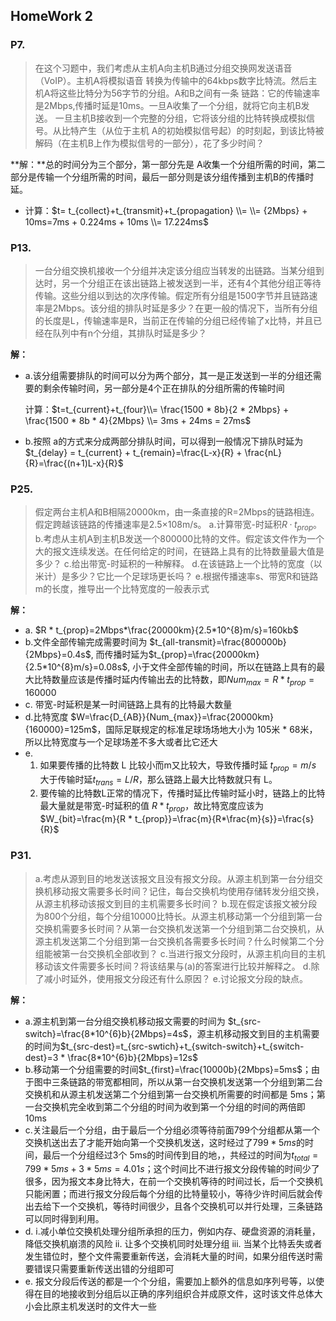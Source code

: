 ## HomeWork 2

### P7.
> 	在这个习题中，我们考虑从主机A向主机B通过分组交换网发送语音（VoIP）。主机A将模拟语音 转换为传输中的64kbps数字比特流。然后主机A将这些比特分为56字节的分组。A和B之间有一条 链路：它的传输速率是2Mbps,传播时延是10ms。一旦A收集了一个分组，就将它向主机B发送。 一旦主机B接收到一个完整的分组，它将该分组的比特转换成模拟信号。从比特产生（从位于主机 A的初始模拟信号起）的时刻起，到该比特被解码（在主机B上作为模拟信号的一部分），花了多少时间？

**解：**总的时间分为三个部分，第一部分先是 A收集一个分组所需的时间，第二部分是传输一个分组所需的时间，最后一部分则是该分组传播到主机B的传播时延。

- 计算：$t= t_{collect}+t_{transmit}+t_{propagation} \\=  \\=   {2Mbps} + 10ms=7ms + 0.224ms + 10ms \\= 17.224ms$


### P13.
> 	一台分组交换机接收一个分组并决定该分组应当转发的出链路。当某分组到达时，另一个分组正在该出链路上被发送到一半，还有4个其他分组正等待传输。这些分组以到达的次序传输。假定所有分组是1500字节并且链路速率是2Mbps。该分组的排队时延是多少？在更一般的情况下，当所有分组的长度是L，传输速率是R，当前正在传输的分组已经传输了x比特，并且已经在队列中有n个分组，其排队时延是多少？

**解：**
- a.该分组需要排队的时间可以分为两个部分，其一是正发送到一半的分组还需要的剩余传输时间，另一部分是4个正在排队的分组所需的传输时间
	
	计算：$t=t_{current}+t_{four}\\= \frac{1500 * 8b}{2 * 2Mbps} + \frac{1500 * 8b * 4}{2Mbps} \\= 3ms + 24ms = 27ms$
- b.按照 a的方式来分成两部分排队时间，可以得到一般情况下排队时延为$t_{delay} = t_{current} + t_{remain}=\frac{L-x}{R} + \frac{nL}{R}=\frac{(n+1)L-x}{R}$

### P25.
>	假定两台主机A和B相隔20000km，由一条直接的R=2Mbps的链路相连。假定跨越该链路的传播速率是2.5×108m/s。
a.计算带宽-时延积$R·t_{prop}$。
b.考虑从主机A到主机B发送一个800000比特的文件。假定该文件作为一个大的报文连续发送。在任何给定的时间，在链路上具有的比特数量最大值是多少？
c.给出带宽-时延积的一种解释。
d.在该链路上一个比特的宽度（以米计）是多少？它比一个足球场更长吗？
e.根据传播速率s、带宽R和链路m的长度，推导出一个比特宽度的一般表示式

**解：**

- a. $R * t_{prop}=2Mbps*\frac{20000km}{2.5*10^{8}m/s}=160kb$
- b.文件全部传输完成需要时间为 $t_{all-transmit}=\frac{800000b}{2Mbps}=0.4s$, 而传播时延为$t_{prop}=\frac{20000km}{2.5*10^{8}m/s}=0.08s$, 小于文件全部传输的时间，所以在链路上具有的最大比特数量应该是传播时延内传输出去的比特数，即$Num_{max}=R * t_{prop}=160000$
- c. 带宽-时延积是某一时间链路上具有的比特最大数量
- d.比特宽度 $W=\frac{D_{AB}}{Num_{max}}=\frac{20000km}{160000}=125m$，国际足联规定的标准足球场场地大小为 105米 * 68米，所以比特宽度与一个足球场差不多大或者比它还大
- e.
	1. 如果要传播的比特数 L 比较小而m又比较大，导致传播时延 $t_{prop}=m/s$ 大于传输时延$t_{trans}=L/R$，那么链路上最大比特数就只有 L。
	2. 要传输的比特数L正常的情况下，传播时延比传输时延小时，链路上的比特最大量就是带宽-时延积的值 $R * t_{prop}$，故比特宽度应该为$W_{bit}=\frac{m}{R * t_{prop}}=\frac{m}{R*\frac{m}{s}}=\frac{s}{R}$

### P31.
>a.考虑从源到目的地发送该报文且没有报文分段。从源主机到第一台分组交换机移动报文需要多长时间？记住，每台交换机均使用存储转发分组交换，从源主机移动该报文到目的主机需要多长时间？
b.现在假定该报文被分段为800个分组，每个分组10000比特长。从源主机移动第一个分组到第一台交换机需要多长时间？从第一台交换机发送第一个分组到第二台交换机，从源主机发送第二个分组到第一台交换机各需要多长时间？什么时候第二个分组能被第一台交换机全部收到？
c.当进行报文分段时，从源主机向目的主机移动该文件需要多长时间？将该结果与(a)的答案进行比较并解释之。
d.除了减小时延外，使用报文分段还有什么原因？
e.讨论报文分段的缺点。

**解：**
- a.源主机到第一台分组交换机移动报文需要的时间为 $t_{src-switch}=\frac{8*10^{6}b}{2Mbps}=4s$，源主机移动报文到目的主机需要的时间为$t_{src-dest}=t_{src-swtich}+t_{switch-switch}+t_{switch-dest}=3 * \frac{8*10^{6}b}{2Mbps}=12s$
- b.移动第一个分组需要的时间$t_{first}=\frac{10000b}{2Mbps}=5ms$；由于图中三条链路的带宽都相同，所以从第一台交换机发送第一个分组到第二台交换机和从源主机发送第二个分组到第一台交换机所需要的时间都是 5ms；第一台交换机完全收到第二个分组的时间为收到第一个分组的时间的两倍即 10ms
- c.关注最后一个分组，由于最后一个分组必须等待前面799个分组都从第一个交换机送出去了才能开始向第一个交换机发送，这时经过了$799 * 5ms$的时间，最后一个分组经过3个 5ms的时间传到目的地，，共经过的时间为$t_{total} = 799*5ms+3*5ms=4.01s$；这个时间比不进行报文分段传输的时间少了很多，因为报文本身比特大，在前一个交换机等待的时间过长，后一个交换机只能闲置；而进行报文分段后每个分组的比特量较小，等待少许时间后就会传出去给下一个交换机，等待时间很少，且各个交换机可以并行处理，三条链路可以同时得到利用。
- d.  i.减小单位交换机处理分组所承担的压力，例如内存、硬盘资源的消耗量，降低交换机崩溃的风险
  ii. 让多个交换机同时处理分组
  iii. 当某个比特丢失或者发生错位时，整个文件需要重新传送，会消耗大量的时间，如果分组传送时需要错误只需要重新传送出错的分组即可
- e. 报文分段后传送的都是一个个分组，需要加上额外的信息如序列号等，以使得在目的地接收到分组后以正确的序列组织合并成原文件，这时该文件总体大小会比原主机发送时的文件大一些
